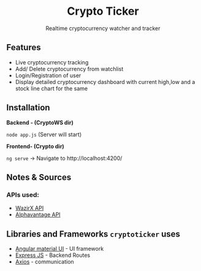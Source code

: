 <h1 align="center"> Crypto Ticker</h2>
<p align="center">
Realtime cryptocurrency watcher and tracker
</p>

## Features
 
* Live cryptocurrency tracking
* Add/ Delete cryptocurrency from watchlist
* Login/Registration of user
* Display detailed cryptocurrency dashboard with current high,low and a stock line chart for the same

## Installation

**Backend - (CryptoWS dir)**

```node app.js``` (Server will start)

**Frontend- (Crypto dir)**

```ng serve```
-> Navigate to http://localhost:4200/

## Notes & Sources

### APIs used:

* [WazirX API](https://github.com/WazirX/wazirx-api)
* [Alphavantage API](https://www.alphavantage.co)
 

## Libraries and Frameworks `cryptoticker` uses

* [Angular material UI](https://material.angular.io/) - UI framework
* [Express JS](https://www.npmjs.com/package/express) - Backend Routes
* [Axios](https://www.npmjs.com/package/axios) - communication

